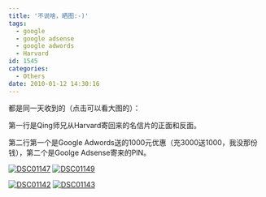 ```yaml
---
title: '不说啥，晒图:-)'
tags:
  - google
  - google adsense
  - google adwords
  - Harvard
id: 1545
categories:
  - Others
date: 2010-01-12 14:30:16
---
```


都是同一天收到的（点击可以看大图的）：

第一行是Qing师兄从Harvard寄回来的名信片的正面和反面。

第二行第一个是Google Adwords送的1000元优惠（充3000送1000，我没那份钱），第二个是Goolge Adsense寄来的PIN。

[![DSC01147](http://blog.kangzj.net/wp-content/uploads/2010/01/DSC01147_thumb.jpg "DSC01147")](http://blog.kangzj.net/wp-content/uploads/2010/01/DSC01147.jpg) [![DSC01149](http://blog.kangzj.net/wp-content/uploads/2010/01/DSC01149_thumb.jpg "DSC01149")](http://blog.kangzj.net/wp-content/uploads/2010/01/DSC01149.jpg) [](http://blog.kangzj.net/wp-content/uploads/2010/01/DSC01142.jpg)

[![DSC01142](http://blog.kangzj.net/wp-content/uploads/2010/01/DSC01142_thumb.jpg "DSC01142")](http://blog.kangzj.net/wp-content/uploads/2010/01/DSC01142.jpg) [![DSC01143](http://blog.kangzj.net/wp-content/uploads/2010/01/DSC01143_thumb.jpg "DSC01143")](http://blog.kangzj.net/wp-content/uploads/2010/01/DSC01143.jpg)